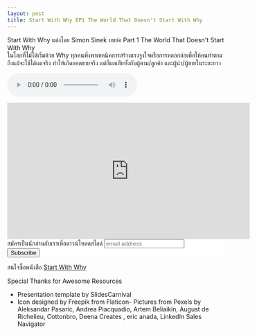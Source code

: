 ```yaml
---
layout: post
title: Start With Why EP1 The World That Doesn't Start With Why
---
```

Start With Why แต่งโดย Simon Sinek
บทย่อ Part 1 The World That Doesn't Start With Why      
ในโลกที่ไม่ได้เริ่มด้วย Why ทุกคนพึ่งพาเทคนิคการสร้างแรงจูงใจหรือการหลอกล่อเพื่อให้คนทำตาม ถึงแม้จะใช้ได้ผลจริง ทำให้เกิดยอดขายจริง แต่ก็ผลเสียทั้งกับผู้ตาม/ลูกค้า และผู้นำ/ผู้ขายในระยะยาว

<audio src="/player/web/audio/startWithWhyEP1.mp3" controls preload></audio>

<iframe width="560" height="315" src="https://www.youtube.com/embed/iEePxDS2VKs" frameborder="0" allow="accelerometer; autoplay; clipboard-write; encrypted-media; gyroscope; picture-in-picture"></iframe>

<!-- Begin Mailchimp Signup Form -->
<link href="//cdn-images.mailchimp.com/embedcode/slim-10_7.css" rel="stylesheet" type="text/css">
<style type="text/css">
    #mc_embed_signup{background:#fff; clear:left; font:14px Helvetica,Arial,sans-serif; }
    /* Add your own Mailchimp form style overrides in your site stylesheet or in this style block.
       We recommend moving this block and the preceding CSS link to the HEAD of your HTML file. */
</style>
<div id="mc_embed_signup">
<form action="https://bookkery.us2.list-manage.com/subscribe/post?u=1554382b42fb23935404d7a17&amp;id=652ef195e7" method="post" id="mc-embedded-subscribe-form" name="mc-embedded-subscribe-form" class="validate" target="_blank" novalidate>
    <div id="mc_embed_signup_scroll">
    <label for="mce-EMAIL">สมัครเป็นนักอ่านกับเราเพื่อดาวน์โหลดสไลด์</label>
    <input type="email" value="" name="EMAIL" class="email" id="mce-EMAIL" placeholder="email address" required>
    <!-- real people should not fill this in and expect good things - do not remove this or risk form bot signups-->
    <div style="position: absolute; left: -5000px;" aria-hidden="true"><input type="text" name="b_1554382b42fb23935404d7a17_652ef195e7" tabindex="-1" value=""></div>
    <div class="clear"><input type="submit" value="Subscribe" name="subscribe" id="mc-embedded-subscribe" class="button"></div>
    </div>
</form>
</div>

<!--End mc_embed_signup-->
สนใจซื้อหนังสือ <a href="https://amzn.to/3m5VYEQ">Start With Why</a>

Special Thanks for Awesome Resources
- Presentation template by SlidesCarnival
- Icon designed by Freepik from Flaticon- Pictures from Pexels by Aleksandar Pasaric, Andrea Piacquadio, Artem Beliaikin, August de Richelieu, Cottonbro, Deena Creates , eric anada, LinkedIn Sales Navigator